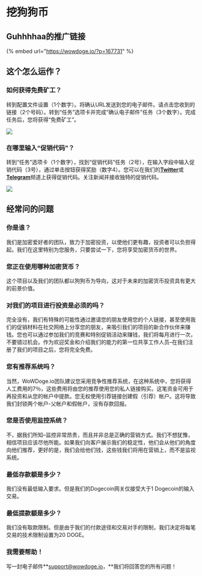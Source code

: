 # 挖狗狗币

## **Guhhhhaa的推广链接**

{% embed url="https://wowdoge.io/?p=167731" %}

## 这个怎么运作？

### 如何获得免费矿工？

转到配置文件设置（1个数字）。将确认URL发送到您的电子邮件。请点击您收到的链接（2个号码）。转到“任务”选项卡并完成“确认电子邮件”任务（3个数字）。完成任务后，您将获得“免费矿工”。

![](https://wowdoge.io/img/popup/about/freeminer_1.png)

### 在哪里输入“促销代码”？

转到“任务”选项卡（1个数字），找到“促销代码”任务（2号），在输入字段中输入促销代码（3号），通过单击按钮获得奖励（数字4）。您可以在我们的[**Twitter**](https://twitter.com/wowdoge_io)或[**Telegram**](tg://resolve?domain=wowdoge_io)频道上获得促销代码。关注新闻并接收独特的促销代码。

![](https://wowdoge.io/img/popup/about/promo_code_1.png)

## 经常问的问题

### 你是谁？

我们是加密爱好者的团队，致力于加密投资，以使他们更有趣，投资者可以负担得起。我们在这里特别为您服务，只要尝试一下，您将享受加密货币的世界。

### 您正在使用哪种加密货币？

这个项目以及我们的团队都以狗狗币为导向，这对于未来的加密货币投资具有更大的前景价值。

### 对我们的项目进行投资是必须的吗？

完全没有，我们有特殊的可能性通过邀请您的朋友使用您的个人链接，甚至使用我们的促销材料在社交网络上分享您的朋友，来吸引我们的项目的新合作伙伴来赚钱。您也可以通过参加我们的竞赛和特别促销活动来赚钱，我们将每月进行一次，不要错过机会。作为欢迎奖金和介绍我们的能力的第一位共享工作人员–在我们注册了我们的项目之后，您将完全免费。

### 您有推荐系统吗？

当然，WoWDoge.io团队建议您采用竞争性推荐系统，在这种系统中，您将获得人工费用的7％，这些费用将由您的推荐使用您的私人链接购买。这笔资金可用于再投资和从您的帐户中提款。您无权使用引荐链接创建假（引荐）帐户。这将导致我们封锁两个帐户-父帐户和假帐户，没有存款回报。

### 您是否使用监控系统？

不，据我们所知–监控非常昂贵，而且并非总是正确的营销方式。我们不想犹豫，相信项目应该尽他所能。如果我们向客户展示我们的稳定性，他们会从他们的角度向他们推荐，更好的是，我们会给他们钱，这些钱我们将用在营销上，而不是监视系统。

### 最低存款额是多少？

我们没有最低输入要求。但是我们的Dogecoin网关仅接受大于1 Dogecoin的输入交易。

### 最低提款额是多少？

我们没有取款限制。但是由于我们的付款途径和交易对手的限制，我们决定将每笔交易的技术限制设置为20 DOGE。

### 我需要帮助！

写一封电子邮件**support@wowdoge.io，**我们将回答您的所有问题！

